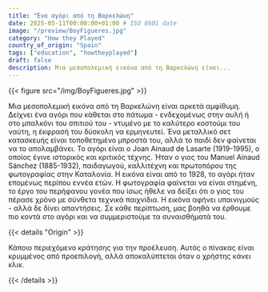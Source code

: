 ```yaml
---
title: "Ένα αγόρι από τη Βαρκελώνη"
date: 2025-05-11T00:00:00+01:00 # ISO 8601 date
image: "/preview/BoyFigueres.jpg"
category: "How they Played"
country_of_origin: "Spain"
tags: ["education", "howtheyplayed"]
draft: false
description: Μια μεσοπολεμική εικόνα από τη Βαρκελώνη είναι...
---
```




{{< figure src="/img/BoyFigueres.jpg" >}}

Μια μεσοπολεμική εικόνα από τη Βαρκελώνη είναι αρκετά αμφίθυμη. Δείχνει ένα αγόρι που κάθεται στο πάτωμα - ενδεχομένως στην αυλή ή στο μπαλκόνι του σπιτιού του - ντυμένο με το καλύτερο κοστούμι του ναύτη, η έκφρασή του δύσκολη να ερμηνευτεί. Ένα μεταλλικό σετ κατασκευής είναι τοποθετημένο μπροστά του, αλλά το παιδί δεν φαίνεται να το απολαμβάνει. Το αγόρι είναι ο Joan Ainaud de Lasarte (1919-1995), ο οποίος έγινε ιστορικός και κριτικός τέχνης. Ήταν ο γιος του Manuel Ainaud Sánchez (1885-1932), παιδαγωγού, καλλιτέχνη και πρωτοπόρου της φωτογραφίας στην Καταλονία. Η εικόνα είναι από το 1928, το αγόρι ήταν επομένως περίπου εννέα ετών. Η φωτογραφία φαίνεται να είναι στημένη, το έργο του περήφανου γονέα που ίσως ήθελε να δείξει ότι ο γιος του πέρασε χρόνο με σύνθετα τεχνικά παιχνίδια. Η εικόνα αφήνει υπαινιγμούς - αλλά δε δίνει απαντήσεις. Σε κάθε περίπτωση, μας βοηθά να έρθουμε πιο κοντά στο αγόρι και να συμμεριστούμε τα συναισθήματά του.

{{< details "Origin" >}}

Κάποιο περιεχόμενο κράτησης για την προέλευση. Αυτός ο πίνακας είναι κρυμμένος από προεπιλογή, αλλά αποκαλύπτεται όταν ο χρήστης κάνει κλικ.

{{< /details >}}

